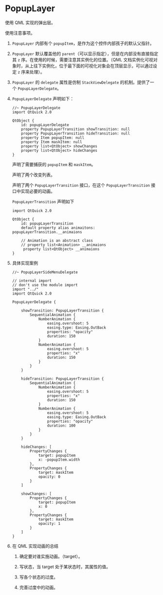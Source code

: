 # PopupLayer

使用 QML 实现的弹出层。

使用注意事项。

1. `PopupLayer` 内部有个 `popupItem`，是作为这个控件内部孩子的默认父指针。

2. `PopupLayer` 默认覆盖他的 `parent`（可以显示指定），但是在内部没有直接指定其 `z` 序。在使用的时候，需要注意其实例化的位置。（QML 文档实例化可视对象时，从上往下实例化，位于最下面的可视化对象会在顶层显示，可以通过设定 `z` 序来处理）。

3. `PopupLayer` 的 `delegate` 属性是仿制 `StackViewDelegate` 的机制。提供了一个 `PopupLayerDelegate`。

4. `PopupLayerDelegate` 声明如下：

    ```
    //~ PopupLayerDelegate
    import QtQuick 2.0

    QtObject {
        id: popupLayerDelegate
        property PopupLayerTransition showTransition: null
        property PopupLayerTransition hideTransition: null
        property Item popupItem: null
        property Item maskItem: null
        property list<QtObject> showChanges
        property list<QtObject> hideChanges
    }
    ```

    声明了需要捕获的 `popupItem` 和 `maskItem`。

    声明了两个改变列表。

    声明了两个 `PopupLayerTransition` 接口，在这个 `PopupLayerTransition` 接口中实现必要的动画。

    `PopupLayerTransition` 声明如下

    ```
    import QtQuick 2.0

    QtObject {
        id: popupLayerTransition
        default property alias animaitons: popupLayerTransition.__animaions

        // Animation is an abstract class
        // property list<Animation> __animaions
         property list<QtObject> __animaions
    }
    ```

5. 具体实现案例

    ```
    //~ PopupLayerSideMenuDelegate

    // internal import
    // don't use the module import
    import "../"
    import QtQuick 2.0

    PopupLayerDelegate {

        showTransition: PopupLayerTransition {
            SequentialAnimation {
                NumberAnimation {
                    easing.overshoot: 5
                    easing.type: Easing.OutBack
                    properties: "opacity"
                    duration: 150
                }
                NumberAnimation {
                    easing.overshoot: 5
                    properties: "x"
                    duration: 150
                }
            }
        }

        hideTransition: PopupLayerTransition {
            SequentialAnimation {
                NumberAnimation {
                    easing.overshoot: 5
                    properties: "x"
                    duration: 150
                }
                NumberAnimation {
                    easing.overshoot: 5
                    easing.type: Easing.OutBack
                    properties: "opacity"
                    duration: 100
                }
            }
        }

        hideChanges: [
            PropertyChanges {
                target: popupItem
                x: -popupItem.width
            },
            PropertyChanges {
                target: maskItem
                opacity: 0
            }
        ]

        showChanges: [
            PropertyChanges {
                target: popupItem
                x: 0
            },
            PropertyChanges {
                target: maskItem
                opacity: 1
            }
        ]
    }
    ```

6. 在 QML 实现动画的总结

    1. 确定要对谁实施动画。（target）。

    2. 写状态，当 target 处于某状态时，其属性的值。

    3. 写各个状态的过度。

    4. 完善过度中的动画。